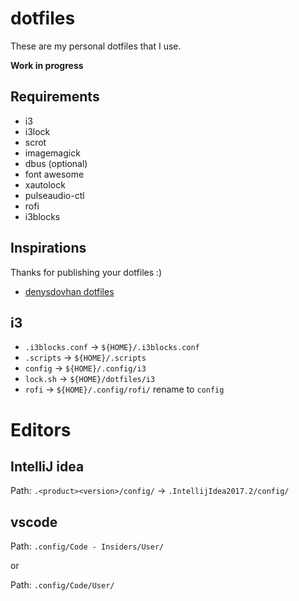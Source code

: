 # dotfiles

These are my personal dotfiles that I use.

**Work in progress**

## Requirements
- i3
- i3lock
- scrot
- imagemagick
- dbus (optional)
- font awesome
- xautolock
- pulseaudio-ctl
- rofi
- i3blocks

## Inspirations

Thanks for publishing your dotfiles :)

- [denysdovhan dotfiles](https://github.com/denysdovhan/dotfiles)

## i3
- `.i3blocks.conf` -> `${HOME}/.i3blocks.conf`
- `.scripts` -> `${HOME}/.scripts`
- `config` -> `${HOME}/.config/i3`
- `lock.sh` -> `${HOME}/dotfiles/i3`
- `rofi` -> `${HOME}/.config/rofi/` rename to `config`

# Editors

## IntelliJ idea

Path: `.<product><version>/config/` -> `.IntellijIdea2017.2/config/`

## vscode

Path: `.config/Code - Insiders/User/`

or

Path: `.config/Code/User/`
